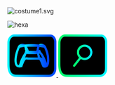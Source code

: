 <img alt="costume1.svg" src="https://readme-typing-svg.herokuapp.com?vCenter=true&lines=Unblocked+Games;Proxies;Cloud+Gaming">

![hexa](https://user-images.githubusercontent.com/122919964/213197934-4d1b5926-bca4-493e-b858-933869133a03.svg)

<a href="https://purepro4561.github.io/">
  <img src="costume1.svg" alt="Logo" style="width: 112px; height: 97px;" />
</a>

<a href="UGPS-apps-onl.glitch.me">
  <img src="costume2.svg" alt="Logo" style="width: 112px; height: 97px;" />
</a>
